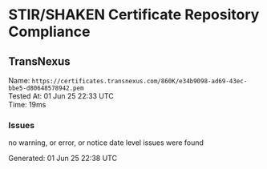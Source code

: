 # STIR/SHAKEN Certificate Repository Compliance

## TransNexus

Name: `https://certificates.transnexus.com/860K/e34b9098-ad69-43ec-bbe5-d80648578942.pem`\
Tested At: 01 Jun 25 22:33 UTC\
Time: 19ms

### Issues

no warning, or error, or notice date level issues were found

Generated: 01 Jun 25 22:38 UTC